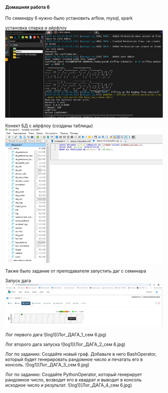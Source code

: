 #### Домашняя работа 6
По семинару 6 нужно было установить arflow, mysql, spark

установка спарка и айрфлоу
![istall_airflow](airflow_install.jpg)

Конект БД с айрфлоу (созданы таблицы)
![istall_sql](MySQL_install.jpg)

Также было задание от преподавателя запустить даг с семинара

Запуск дага 
![run](Запуск_ДАГа_с_семинара.jpg)

Лог первого дага
![log1](Лог_ДАГА_1_сем 6.jpg)

Лог второго дага запуска
![log1](Лог_ДАГА_2_сем 6.jpg)

Лог по заданию: Создайте новый граф. Добавьте в него BashOperator, который будет генерировать рандомное число и печатать его в консоль.
![log1](Лог_ДАГА_3_сем 6.jpg)

Лог по заданию: Создайте PythonOperator, который генерирует рандомное число, возводит его в квадрат и выводит в консоль исходное число и результат.
![log1](Лог_ДАГА_4_сем 6.jpg)
